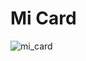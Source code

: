 # Mi Card
![mi_card](https://user-images.githubusercontent.com/99090844/215286675-fc763d09-9211-40e5-a4d6-0ce33ef32dca.jpg)
